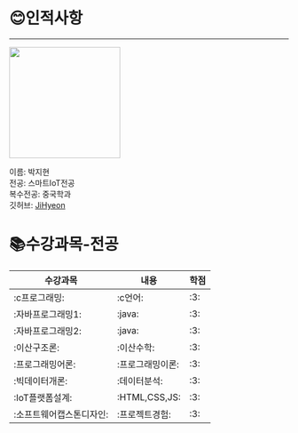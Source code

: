 # 😊인적사항   
***

<image src = 나.jpg height=200 width=200>  

  
  이름: 박지현   
  전공: 스마트IoT전공   
  복수전공: 중국학과   
  깃허브: [JiHyeon](https://github.com/JiHyeoniii/github)
  
# 📚수강과목-전공
  
  |수강과목|내용|학점|  
  |---|---|---|
  |:c프로그래밍:|:c언어:|:3:|   
  |:자바프로그래밍1:|:java:|:3:|
  |:자바프로그래밍2:|:java:|:3:|
  |:이산구조론:|:이산수학:|:3:|
  |:프로그래밍어론:|:프로그래밍이론:|:3:|
  |:빅데이터개론:|:데이터분석:|:3:|
  |:IoT플랫폼설계:|:HTML,CSS,JS:|:3:|
  |:소프트웨어캡스톤디자인:|:프로젝트경험:|:3:|
  
